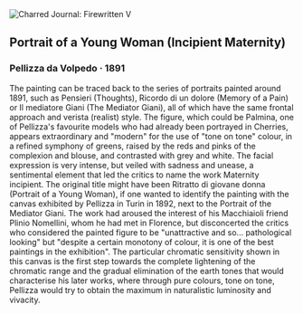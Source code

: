 <div class="artwork-of-the-day">
  <div class="container">
    <div class="img-wrapper">
      <img
        src="https://uploads1.wikiart.org/00384/images/pellizza-da-volpedo/pellizza-da-volpedo-ritratto-di-una-giovane-donna-maternit-incipiente.jpg!Large.jpg"
        alt="Charred Journal: Firewritten V" />
    </div>
    <div class="artwork-detail">
      <div class="artwork-origin"> 
        <h2 class="artwork-name">Portrait of a Young Woman (Incipient Maternity)</h2>
        <h3 class="artist">
          Pellizza da Volpedo
                    ·  1891
        </h3>
      </div>
      <p class="description">
        <span class="artwork-description-text ng-binding" ng-bind-html="viewModel.ArtworkOfTheDay.Description | unsafe">The painting can be traced back to the series of portraits painted around 1891, such as Pensieri (Thoughts), Ricordo di un dolore (Memory of a Pain) or Il mediatore Giani (The Mediator Giani), all of which have the same frontal approach and verista (realist) style. The figure, which could be Palmina, one of Pellizza's favourite models who had already been portrayed in Cherries, appears extraordinary and "modern" for the use of "tone on tone" colour, in a refined symphony of greens, raised by the reds and pinks of the complexion and blouse, and contrasted with grey and white. The facial expression is very intense, but veiled with sadness and unease, a sentimental element that led the critics to name the work Maternity incipient. The original title might have been Ritratto di giovane donna (Portrait of a Young Woman), if one wanted to identify the painting with the canvas exhibited by Pellizza in Turin in 1892, next to the Portrait of the Mediator Giani. The work had aroused the interest of his Macchiaioli friend Plinio Nomellini, whom he had met in Florence, but disconcerted the critics who considered the painted figure to be "unattractive and so... pathological looking" but "despite a certain monotony of colour, it is one of the best paintings in the exhibition". The particular chromatic sensitivity shown in this canvas is the first step towards the complete lightening of the chromatic range and the gradual elimination of the earth tones that would characterise his later works, where through pure colours, tone on tone, Pellizza would try to obtain the maximum in naturalistic luminosity and vivacity.</span>
                        <div class="text-shadow-container" ng-show="showShadow" style=""></div>
      </p>
    </div>
  </div>

</div>
